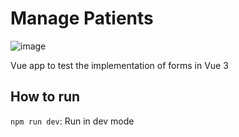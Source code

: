 # Manage Patients

![image](https://github.com/juaamol/admin-patients-vue/assets/50924448/db0be608-4e18-4aed-8314-ccbec147020a)

Vue app to test the implementation of forms in Vue 3

## How to run

`npm run dev`: Run in dev mode
